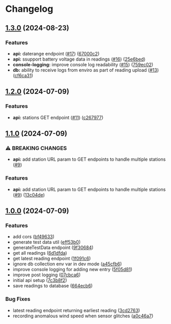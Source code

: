 # Changelog

## [1.3.0](https://github.com/Chattox/weathervane-ts-api/compare/v1.2.0...v1.3.0) (2024-08-23)


### Features

* **api:** daterange endpoint ([#17](https://github.com/Chattox/weathervane-ts-api/issues/17)) ([67000c2](https://github.com/Chattox/weathervane-ts-api/commit/67000c2096386fb427117f142d13d9079a67581a))
* **api:** ssupport battery voltage data in readings ([#16](https://github.com/Chattox/weathervane-ts-api/issues/16)) ([25e6bed](https://github.com/Chattox/weathervane-ts-api/commit/25e6bed986f4808b28b22b11fc3c51903137974c))
* **console-logging:** improve console log readability ([#15](https://github.com/Chattox/weathervane-ts-api/issues/15)) ([759ec02](https://github.com/Chattox/weathervane-ts-api/commit/759ec028a4f556cb38b9e39a6518b80b79785532))
* **db:** ability to receive logs from enviro as part of reading upload ([#13](https://github.com/Chattox/weathervane-ts-api/issues/13)) ([cf6ca31](https://github.com/Chattox/weathervane-ts-api/commit/cf6ca3128f440f1d741adbc1491df476fc575ae7))

## [1.2.0](https://github.com/Chattox/weathervane-ts-api/compare/v1.1.0...v1.2.0) (2024-07-09)


### Features

* **api:** stations GET endpoint ([#11](https://github.com/Chattox/weathervane-ts-api/issues/11)) ([c267977](https://github.com/Chattox/weathervane-ts-api/commit/c2679775a58d7bdb73b576fdc6e1725e8aa830dd))

## [1.1.0](https://github.com/Chattox/weathervane-ts-api/compare/v1.0.0...v1.1.0) (2024-07-09)


### ⚠ BREAKING CHANGES

* **api:** add station URL param to GET endpoints to handle multiple stations ([#9](https://github.com/Chattox/weathervane-ts-api/issues/9))

### Features

* **api:** add station URL param to GET endpoints to handle multiple stations ([#9](https://github.com/Chattox/weathervane-ts-api/issues/9)) ([13c04de](https://github.com/Chattox/weathervane-ts-api/commit/13c04de9284644920602e54ccff6a8f3acbc8b77))

## [1.0.0](https://github.com/Chattox/weathervane-ts-api/compare/v0.9.0...v1.0.0) (2024-07-09)


### Features

* add cors ([bf49633](https://github.com/Chattox/weathervane-ts-api/commit/bf49633cd196c5c4fef6f518f2af1d40bcaad43d))
* generate test data util ([eff53b0](https://github.com/Chattox/weathervane-ts-api/commit/eff53b071fabbb6880813d0ef0ce9b360df7f06f))
* generateTestData endpoint ([9f30684](https://github.com/Chattox/weathervane-ts-api/commit/9f306845fbe79f098cee4b59c6777c5f69b7bab0))
* get all readings ([6d1dfda](https://github.com/Chattox/weathervane-ts-api/commit/6d1dfdaf818fcc3df1c2c1103a984947434135d6))
* get latest reading endpoint ([1f091c6](https://github.com/Chattox/weathervane-ts-api/commit/1f091c67af273ccc41cbab29c0b0716440ab949a))
* ignore db collection env var in dev mode ([a45cfb6](https://github.com/Chattox/weathervane-ts-api/commit/a45cfb6cb9d0915be96d522feb0a500a519635dd))
* improve console logging for adding new entry ([5f05d81](https://github.com/Chattox/weathervane-ts-api/commit/5f05d8181950f38040d899d3f9666db2f2f945a9))
* improve post logging ([07cbca6](https://github.com/Chattox/weathervane-ts-api/commit/07cbca6a9f014886c81907e026b8f8f3b8cbaefb))
* initial api setup ([7c3b8f2](https://github.com/Chattox/weathervane-ts-api/commit/7c3b8f215335eba65842e2b11f4aaca57638d2b9))
* save readings to database ([664ecb6](https://github.com/Chattox/weathervane-ts-api/commit/664ecb66909648bbf1d73ab21bafca0813bd6d02))


### Bug Fixes

* latest reading endpoint returning earliest reading ([3cd2763](https://github.com/Chattox/weathervane-ts-api/commit/3cd2763a9596f3a59af4fde5e9417981a1d3b5a1))
* recording anomalous wind speed when sensor glitches ([a0c46a7](https://github.com/Chattox/weathervane-ts-api/commit/a0c46a7a9c811ecb524cbca399d863301013a800))
